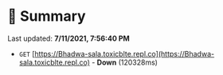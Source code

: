 # 📖 Summary
Last updated: **7/11/2021, 7:56:40 PM**

- `GET` [https://Bhadwa-sala.toxicblte.repl.co](https://Bhadwa-sala.toxicblte.repl.co) - **Down** (120328ms)
